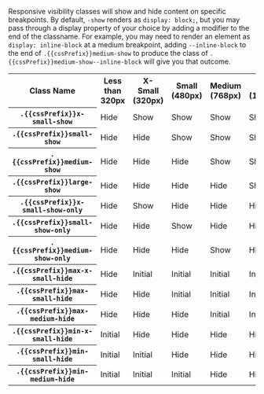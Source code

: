 <p>Responsive visibility classes will show and hide content on specific breakpoints. By default, <code>-show</code> renders as <code>display: block;</code>, but you may pass through a display property of your choice by adding a modifier to the end of the classname. For example, you may need to render an element as <code>display: inline-block</code> at a medium breakpoint, adding <code>--inline-block</code> to the end of <code>.{{cssPrefix}}medium-show</code> to produce the class of <code>.{{cssPrefix}}medium-show--inline-block</code> will give you that outcome.</p>

<div class="demo-visibility-chart {{cssPrefix}}m-bottom--large">
  <div class="{{cssPrefix}}scrollable--x">
    <table class="{{cssPrefix}}table {{cssPrefix}}table--bordered {{cssPrefix}}no-row-hover">
      <tr class="site-text-heading--label">
        <th scope="col"><span class="{{cssPrefix}}assistive-text">Class Name</span></th>
        <th scope="col">Less than 320px</th>
        <th scope="col">X-Small (320px)</th>
        <th scope="col">Small (480px)</th>
        <th scope="col">Medium (768px)</th>
        <th scope="col">Large (1024px)</th>
        <th scope="col">Greater than 1024px</th>
      </tr>
      <tr>
        <th><code>.{{cssPrefix}}x-small-show</code></th>
        <td class="hidden">Hide</td>
        <td class="visible">Show</td>
        <td class="visible">Show</td>
        <td class="visible">Show</td>
        <td class="visible">Show</td>
        <td class="visible">Show</td>
      </tr>
      <tr>
        <th><code>.{{cssPrefix}}small-show</code></th>
        <td class="hidden">Hide</td>
        <td class="hidden">Hide</td>
        <td class="visible">Show</td>
        <td class="visible">Show</td>
        <td class="visible">Show</td>
        <td class="visible">Show</td>
      </tr>
      <tr>
        <th><code>.{{cssPrefix}}medium-show</code></th>
        <td class="hidden">Hide</td>
        <td class="hidden">Hide</td>
        <td class="hidden">Hide</td>
        <td class="visible">Show</td>
        <td class="visible">Show</td>
        <td class="visible">Show</td>
      </tr>
      <tr>
        <th><code>.{{cssPrefix}}large-show</code></th>
        <td class="hidden">Hide</td>
        <td class="hidden">Hide</td>
        <td class="hidden">Hide</td>
        <td class="hidden">Hide</td>
        <td class="visible">Show</td>
        <td class="visible">Show</td>
      </tr>
      <tr>
        <th><code>.{{cssPrefix}}x-small-show-only</code></th>
        <td class="hidden">Hide</td>
        <td class="visible">Show</td>
        <td class="hidden">Hide</td>
        <td class="hidden">Hide</td>
        <td class="hidden">Hide</td>
        <td class="hidden">Hide</td>
      </tr>
      <tr>
        <th><code>.{{cssPrefix}}small-show-only</code></th>
        <td class="hidden">Hide</td>
        <td class="hidden">Hide</td>
        <td class="visible">Show</td>
        <td class="hidden">Hide</td>
        <td class="hidden">Hide</td>
        <td class="hidden">Hide</td>
      </tr>
      <tr>
        <th><code>.{{cssPrefix}}medium-show-only</code></th>
        <td class="hidden">Hide</td>
        <td class="hidden">Hide</td>
        <td class="hidden">Hide</td>
        <td class="visible">Show</td>
        <td class="hidden">Hide</td>
        <td class="hidden">Hide</td>
      </tr>
      <tr>
        <th><code>.{{cssPrefix}}max-x-small-hide</code></th>
        <td class="hidden">Hide</td>
        <td class="visible">Initial</td>
        <td class="visible">Initial</td>
        <td class="visible">Initial</td>
        <td class="visible">Initial</td>
        <td class="visible">Initial</td>
      </tr>
      <tr>
        <th><code>.{{cssPrefix}}max-small-hide</code></th>
        <td class="hidden">Hide</td>
        <td class="hidden">Hide</td>
        <td class="visible">Initial</td>
        <td class="visible">Initial</td>
        <td class="visible">Initial</td>
        <td class="visible">Initial</td>
      </tr>
      <tr>
        <th><code>.{{cssPrefix}}max-medium-hide</code></th>
        <td class="hidden">Hide</td>
        <td class="hidden">Hide</td>
        <td class="hidden">Hide</td>
        <td class="visible">Initial</td>
        <td class="visible">Initial</td>
        <td class="visible">Initial</td>
      </tr>
      <tr>
        <th><code>.{{cssPrefix}}min-x-small-hide</code></th>
        <td class="visible">Initial</td>
        <td class="hidden">Hide</td>
        <td class="hidden">Hide</td>
        <td class="hidden">Hide</td>
        <td class="hidden">Hide</td>
        <td class="hidden">Hide</td>
      </tr>
      <tr>
        <th><code>.{{cssPrefix}}min-small-hide</code></th>
        <td class="visible">Initial</td>
        <td class="visible">Initial</td>
        <td class="hidden">Hide</td>
        <td class="hidden">Hide</td>
        <td class="hidden">Hide</td>
        <td class="hidden">Hide</td>
      </tr>
      <tr>
        <th><code>.{{cssPrefix}}min-medium-hide</code></th>
        <td class="visible">Initial</td>
        <td class="visible">Initial</td>
        <td class="visible">Initial</td>
        <td class="hidden">Hide</td>
        <td class="hidden">Hide</td>
        <td class="hidden">Hide</td>
      </tr>
    </table>
  </div>
</div>
